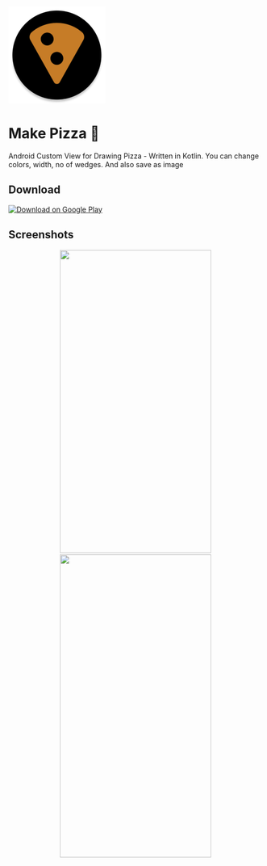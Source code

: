 <img alt="Make Pizza by Shailesh351" src="https://github.com/Shailesh351/android-pizza/raw/master/app/src/main/res/mipmap-xxxhdpi/ic_launcher_round.png">

# Make Pizza 🍕 
Android Custom View for Drawing Pizza - Written in Kotlin. You can change colors, width, no of wedges. And also save as image

## Download

<a href="https://play.google.com/store/apps/details?id=dev.shellbell.makepizza">
  <img alt="Download on Google Play" src="https://play.google.com/intl/en_us/badges/images/badge_new.png" height=43>
</a>

## Screenshots

<p align="center">
  <img src="https://user-images.githubusercontent.com/18264684/94916627-aac7ea80-04cc-11eb-8c8d-4d19e13b9d30.png" height="600" width="300">
  <img src="https://user-images.githubusercontent.com/18264684/94916632-adc2db00-04cc-11eb-907b-c7bdcdb3afb8.png" height="600" width="300">
</p>
